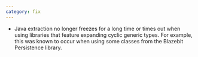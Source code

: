 ```yaml
---
category: fix
---
```

* Java extraction no longer freezes for a long time or times out when using libraries that feature expanding cyclic generic types. For example, this was known to occur when using some classes from the Blazebit Persistence library.
